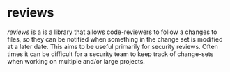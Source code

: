 reviews
=======
*reviews* is a is a library that allows code-reviewers to follow a changes to files, so they can be notified when something in the change set is modified at a later date. This aims to be useful primarily for security reviews. Often times it can be difficult for a security team to keep track of change-sets when working on multiple and/or large projects.
